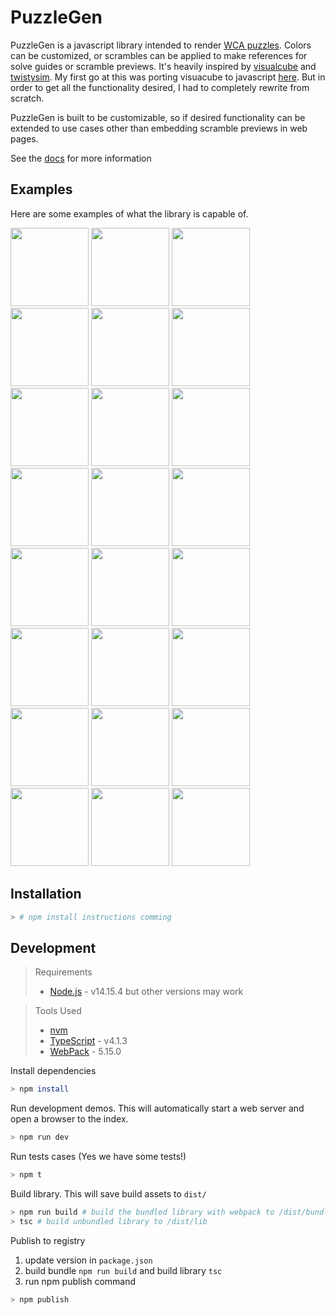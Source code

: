 # PuzzleGen

PuzzleGen is a javascript library intended to render [WCA puzzles](https://www.worldcubeassociation.org/regulations/#article-9-events). Colors can be customized, or scrambles can be applied to make references for solve guides or scramble previews. It's heavily inspired by [visualcube](https://github.com/Cride5/visualcube) and [twistysim](http://cube.rider.biz/twistysim.html). My first go at this was porting visuacube to javascript [here](https://github.com/tdecker91/visualcube). But in order to get all the functionality desired, I had to completely rewrite from scratch.

PuzzleGen is built to be customizable, so if desired functionality can be extended to use cases other than embedding scramble previews in web pages.

See the [docs](https://tdecker91.github.io/puzzle-gen/) for more information

## Examples

Here are some examples of what the library is capable of.

<p float="left">
  <img src="https://raw.githubusercontent.com/tdecker91/puzzle-gen/master/assets/cube.png" width="125" />
  <img src="https://raw.githubusercontent.com/tdecker91/puzzle-gen/master/assets/cube-scrm.png" width="125" />
  <img src="https://raw.githubusercontent.com/tdecker91/puzzle-gen/master/assets/cube-net.png" width="125" />
  <img src="https://raw.githubusercontent.com/tdecker91/puzzle-gen/master/assets/cube-net-scrm.png" width="125" />
  <img src="https://raw.githubusercontent.com/tdecker91/puzzle-gen/master/assets/cube-top.png" width="125" />
  <img src="https://raw.githubusercontent.com/tdecker91/puzzle-gen/master/assets/cube-top-scrm.png" width="125" />
  <img src="https://raw.githubusercontent.com/tdecker91/puzzle-gen/master/assets/megaminx.png" width="125" />
  <img src="https://raw.githubusercontent.com/tdecker91/puzzle-gen/master/assets/megaminx-scrm.png" width="125" />
  <img src="https://raw.githubusercontent.com/tdecker91/puzzle-gen/master/assets/megaminx-net.png" width="125" />
  <img src="https://raw.githubusercontent.com/tdecker91/puzzle-gen/master/assets/megaminx-net-scrm.png" width="125" />
  <img src="https://raw.githubusercontent.com/tdecker91/puzzle-gen/master/assets/pyraminx.png" width="125" />
  <img src="https://raw.githubusercontent.com/tdecker91/puzzle-gen/master/assets/pyraminx-scrm.png" width="125" />
  <img src="https://raw.githubusercontent.com/tdecker91/puzzle-gen/master/assets/pyraminx-net.png" width="125" />
  <img src="https://raw.githubusercontent.com/tdecker91/puzzle-gen/master/assets/pyraminx-net-scrm.png" width="125" />
  <img src="https://raw.githubusercontent.com/tdecker91/puzzle-gen/master/assets/skewb.png" width="125" />
  <img src="https://raw.githubusercontent.com/tdecker91/puzzle-gen/master/assets/skewb-scrm.png" width="125" />
  <img src="https://raw.githubusercontent.com/tdecker91/puzzle-gen/master/assets/skewb-net.png" width="125" />
  <img src="https://raw.githubusercontent.com/tdecker91/puzzle-gen/master/assets/skewb-net-scrm.png" width="125" />
  <img src="https://raw.githubusercontent.com/tdecker91/puzzle-gen/master/assets/sq1.png" width="125" />
  <img src="https://raw.githubusercontent.com/tdecker91/puzzle-gen/master/assets/sq1-scrm.png" width="125" />
  <img src="https://raw.githubusercontent.com/tdecker91/puzzle-gen/master/assets/sq1-net.png" width="125" />
  <img src="https://raw.githubusercontent.com/tdecker91/puzzle-gen/master/assets/sq1-net-scrm.png" width="125" />
  <img src="https://raw.githubusercontent.com/tdecker91/puzzle-gen/master/assets/megaminx-top.png" width="125" />
  <img src="https://raw.githubusercontent.com/tdecker91/puzzle-gen/master/assets/megaminx-top-scrm.png" width="125" />
</p>

## Installation

```bash
> # npm install instructions comming
```

## Development

> Requirements
>
> - [Node.js](nodejs.org) - v14.15.4 but other versions may work

> Tools Used
>
> - [nvm](https://github.com/nvm-sh/nvm)
> - [TypeScript](https://www.typescriptlang.org/) - v4.1.3
> - [WebPack](https://webpack.js.org/) - 5.15.0

Install dependencies

```bash
> npm install
```

Run development demos. This will automatically start a web server and open a browser to the index.

```bash
> npm run dev
```

Run tests cases (Yes we have some tests!)

```bash
> npm t
```

Build library. This will save build assets to `dist/`

```bash
> npm run build # build the bundled library with webpack to /dist/bundle
> tsc # build unbundled library to /dist/lib
```

Publish to registry

1. update version in `package.json`
1. build bundle `npm run build` and build library `tsc`
1. run npm publish command

```bash
> npm publish
```
